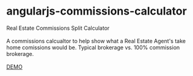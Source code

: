 # angularjs-commissions-calculator
Real Estate Commissions Split Calculator<br>
<br>
A commissions calcualtor to help show what a Real Estate Agent's take home comissions would be. Typical brokerage vs. 100% commission brokerage.<br>
<br>
<a href="http://re-brand.us/calculator/index.html" target="_blank">DEMO</a>
